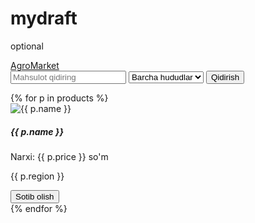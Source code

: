 # mydraft
optional

<!DOCTYPE html>
<html lang="uz">
<head>
    <meta charset="UTF-8">
    <title>Қишлоқ Хўжалиги Бозори</title>
    <link rel="stylesheet" href="https://cdn.jsdelivr.net/npm/bootstrap@5.3.0/dist/css/bootstrap.min.css">
    <link rel="stylesheet" href="/static/css/style.css">
</head>
<body>
<nav class="navbar navbar-expand-lg navbar-light bg-light">
  <div class="container-fluid">
    <a class="navbar-brand" href="/">AgroMarket</a>
    <form class="d-flex" method="get">
        <input class="form-control me-2" type="search" placeholder="Mahsulot qidiring" name="q">
        <select name="region" class="form-select">
            <option value="">Barcha hududlar</option>
            <option value="Toshkent">Toshkent</option>
            <option value="Andijon">Andijon</option>
        </select>
        <button class="btn btn-outline-success ms-2" type="submit">Qidirish</button>
    </form>
  </div>
</nav>

<div class="container mt-4">
    <div class="row">
        {% for p in products %}
        <div class="col-md-4">
            <div class="card mb-4">
                <img src="{{ p.image.url }}" class="card-img-top" alt="{{ p.name }}">
                <div class="card-body">
                    <h5 class="card-title">{{ p.name }}</h5>
                    <p class="card-text">Narxi: {{ p.price }} so'm</p>
                    <p>{{ p.region }}</p>
                    <button class="btn btn-success">Sotib olish</button>
                </div>
            </div>
        </div>
        {% endfor %}
    </div>
</div>
</body>
</html>
